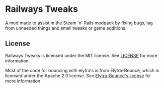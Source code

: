 # Railways Tweaks

A mod made to assist in the Steam 'n' Rails modpack by fixing bugs, lag from unneeded things and small tweaks or game additions.

## License
Railways Tweaks is licensed under the MIT license. See [LICENSE](LICENSE) for more information.

Most of the code for bouncing with elytra's is from Elytra-Bounce, which is licensed under the Apache 2.0 license. See [Elytra-Bounce's license](https://github.com/infernalstudios/Elytra-Bounce/blob/1d5374837a9fc426cb620deaf86925a2f0fc93ef/LICENSE) for more information.
